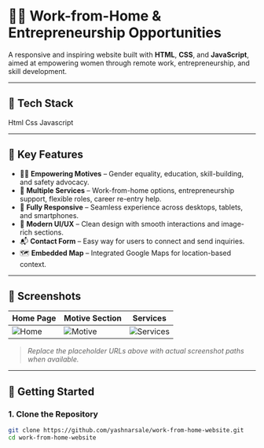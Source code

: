 # 👩‍💻 Work-from-Home & Entrepreneurship Opportunities

A responsive and inspiring website built with **HTML**, **CSS**, and **JavaScript**, aimed at empowering women through remote work, entrepreneurship, and skill development.

---

## 🔧 Tech Stack

Html
Css
Javascript

---

## 🌟 Key Features

- 👩‍🎓 **Empowering Motives** – Gender equality, education, skill-building, and safety advocacy.
- 🧩 **Multiple Services** – Work-from-home options, entrepreneurship support, flexible roles, career re-entry help.
- 📱 **Fully Responsive** – Seamless experience across desktops, tablets, and smartphones.
- 🎨 **Modern UI/UX** – Clean design with smooth interactions and image-rich sections.
- 📬 **Contact Form** – Easy way for users to connect and send inquiries.
- 🗺️ **Embedded Map** – Integrated Google Maps for location-based context.

---

## 📸 Screenshots

| Home Page | Motive Section | Services |
|-----------|----------------|----------|
| ![Home](homepage.png) | ![Motive](services.png) | ![Services]([Motive.png](https://github.com/yashnarsale/women-empowerment-work-from-home/blob/main/Screenshots/services.png)) |

> *Replace the placeholder URLs above with actual screenshot paths when available.*

---

## 🚀 Getting Started

### 1. Clone the Repository
```bash
git clone https://github.com/yashnarsale/work-from-home-website.git
cd work-from-home-website
